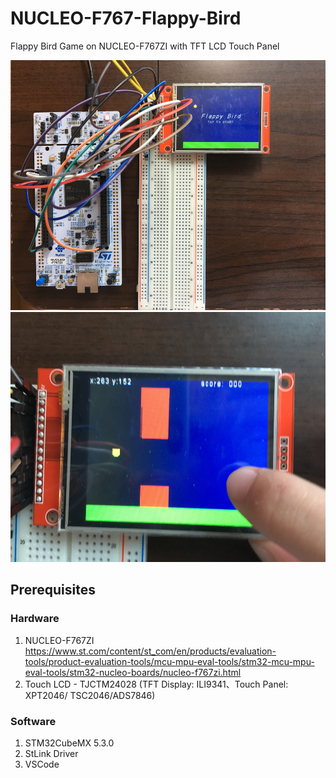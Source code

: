 # NUCLEO-F767-Flappy-Bird
Flappy Bird Game on NUCLEO-F767ZI with TFT LCD Touch Panel<br>

<img src="https://github.com/jeannineshiu/NUCLEO-F767-Flappy-Bird/blob/master/UI/whole.JPG" width="600" height="400"/>
<img src="https://github.com/jeannineshiu/NUCLEO-F767-Flappy-Bird/blob/master/UI/game.JPG" width="600" height="400"/>

## Prerequisites
### Hardware
1. NUCLEO-F767ZI<br>
https://www.st.com/content/st_com/en/products/evaluation-tools/product-evaluation-tools/mcu-mpu-eval-tools/stm32-mcu-mpu-eval-tools/stm32-nucleo-boards/nucleo-f767zi.html
2. Touch LCD - TJCTM24028 (TFT Display: ILI9341、Touch Panel: XPT2046/ TSC2046/ADS7846)

### Software
1. STM32CubeMX 5.3.0
2. StLink Driver
3. VSCode
